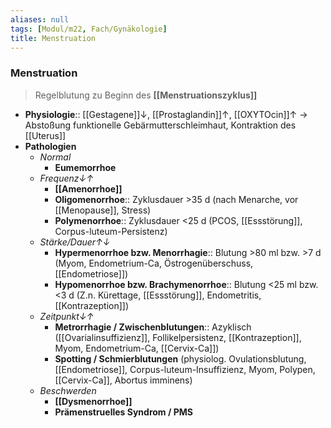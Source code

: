 ```yaml
---
aliases: null
tags: [Modul/m22, Fach/Gynäkologie]
title: Menstruation
---
```

### Menstruation
> Regelblutung zu Beginn des **[[Menstruationszyklus]]**
- **Physiologie**:: [[Gestagene]]↓, [[Prostaglandin]]↑, [[OXYTOcin]]↑ → Abstoßung funktionelle Gebärmutterschleimhaut, Kontraktion des [[Uterus]]
- **Pathologien**
	- *Normal* 
		- **Eumemorrhoe**
	- *Frequenz↓↑* 
		- **[[Amenorrhoe]]**
		- **Oligomenorrhoe**:: Zyklusdauer >35 d (nach Menarche, vor [[Menopause]], Stress)
		- **Polymenorrhoe**:: Zyklusdauer <25 d (PCOS, [[Essstörung]], Corpus-luteum-Persistenz)
	- *Stärke/Dauer↑↓*
		- **Hypermenorrhoe bzw. Menorrhagie**:: Blutung >80 ml bzw. >7 d (Myom, Endometrium-Ca, Östrogenüberschuss, [[Endometriose]])
		- **Hypomenorrhoe bzw. Brachymenorrhoe**:: Blutung <25 ml bzw. <3 d (Z.n. Kürettage, [[Essstörung]], Endometritis, [[Kontrazeption]])
	- *Zeitpunkt↓↑*
		- **Metrorrhagie / Zwischenblutungen**:: Azyklisch ([[Ovarialinsuffizienz]], Follikelpersistenz, [[Kontrazeption]], Myom, Endometrium-Ca, [[Cervix-Ca]])
		- **Spotting / Schmierblutungen** (physiolog. Ovulationsblutung, [[Endometriose]], Corpus-luteum-Insuffizienz, Myom, Polypen, [[Cervix-Ca]], Abortus imminens)
	- *Beschwerden* 
		- **[[Dysmenorrhoe]]**
		- **Prämenstruelles Syndrom / PMS**